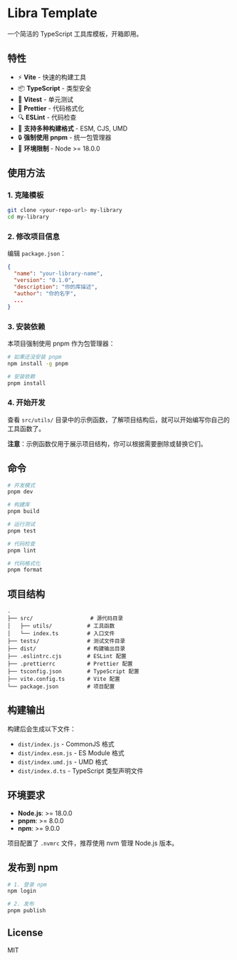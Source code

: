 # Libra Template

一个简洁的 TypeScript 工具库模板，开箱即用。

## 特性

- ⚡️ **Vite** - 快速的构建工具
- 📦 **TypeScript** - 类型安全
- 🧪 **Vitest** - 单元测试
- 🎨 **Prettier** - 代码格式化
- 🔍 **ESLint** - 代码检查
- 📝 **支持多种构建格式** - ESM, CJS, UMD
- 🔒 **强制使用 pnpm** - 统一包管理器
- 🎯 **环境限制** - Node >= 18.0.0

## 使用方法

### 1. 克隆模板

```bash
git clone <your-repo-url> my-library
cd my-library
```

### 2. 修改项目信息

编辑 `package.json`：

```json
{
  "name": "your-library-name",
  "version": "0.1.0",
  "description": "你的库描述",
  "author": "你的名字",
  ...
}
```

### 3. 安装依赖

本项目强制使用 pnpm 作为包管理器：

```bash
# 如果还没安装 pnpm
npm install -g pnpm

# 安装依赖
pnpm install
```

### 4. 开始开发

查看 `src/utils/` 目录中的示例函数，了解项目结构后，就可以开始编写你自己的工具函数了。

**注意**：示例函数仅用于展示项目结构，你可以根据需要删除或替换它们。

## 命令

```bash
# 开发模式
pnpm dev

# 构建库
pnpm build

# 运行测试
pnpm test

# 代码检查
pnpm lint

# 代码格式化
pnpm format
```

## 项目结构

```
.
├── src/                  # 源代码目录
│   ├── utils/           # 工具函数
│   └── index.ts         # 入口文件
├── tests/               # 测试文件目录
├── dist/                # 构建输出目录
├── .eslintrc.cjs        # ESLint 配置
├── .prettierrc          # Prettier 配置
├── tsconfig.json        # TypeScript 配置
├── vite.config.ts       # Vite 配置
└── package.json         # 项目配置
```

## 构建输出

构建后会生成以下文件：

- `dist/index.js` - CommonJS 格式
- `dist/index.esm.js` - ES Module 格式
- `dist/index.umd.js` - UMD 格式
- `dist/index.d.ts` - TypeScript 类型声明文件

## 环境要求

- **Node.js**: >= 18.0.0
- **pnpm**: >= 8.0.0
- **npm**: >= 9.0.0

项目配置了 `.nvmrc` 文件，推荐使用 nvm 管理 Node.js 版本。

## 发布到 npm

```bash
# 1. 登录 npm
npm login

# 2. 发布
pnpm publish
```

## License

MIT

